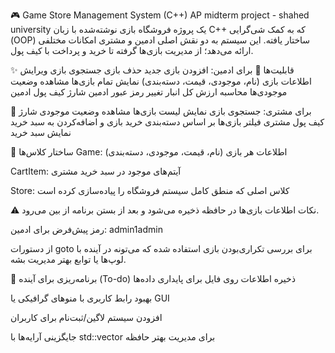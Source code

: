 🎮 Game Store Management System (C++)
AP midterm project - shahed university
یک پروژه فروشگاه بازی نوشته‌شده با زبان C++ که به کمک شی‌گرایی (OOP) ساختار یافته. این سیستم به دو نقش اصلی ادمین و مشتری امکانات مختلفی ارائه می‌دهد؛ از مدیریت بازی‌ها گرفته تا خرید و پرداخت با کیف پول.

✨ قابلیت‌ها
🔐 برای ادمین:
افزودن بازی جدید
حذف بازی
جستجوی بازی
ویرایش اطلاعات بازی (نام، موجودی، قیمت، دسته‌بندی)
نمایش تمام بازی‌ها
مشاهده وضعیت موجودی‌ها
محاسبه ارزش کل انبار
تغییر رمز عبور ادمین
شارژ کیف پول ادمین

🛒 برای مشتری:
جستجوی بازی
نمایش لیست بازی‌ها
مشاهده وضعیت موجودی
شارژ کیف پول مشتری
فیلتر بازی‌ها بر اساس دسته‌بندی
خرید بازی و اضافه‌کردن به سبد خرید
نمایش سبد خرید

💼 ساختار کلاس‌ها
Game: اطلاعات هر بازی (نام، قیمت، موجودی، دسته‌بندی)

CartItem: آیتم‌های موجود در سبد خرید مشتری

Store: کلاس اصلی که منطق کامل سیستم فروشگاه را پیاده‌سازی کرده است

⚠️ نکات
اطلاعات بازی‌ها در حافظه ذخیره می‌شود و بعد از بستن برنامه از بین می‌رود.

رمز پیش‌فرض برای ادمین: admin1admin

از دستورات goto برای بررسی تکراری‌بودن بازی استفاده شده که می‌تونه در آینده با لوپ‌ها یا توابع بهتر مدیریت بشه.

📌 برنامه‌ریزی برای آینده (To-do)
ذخیره اطلاعات روی فایل برای پایداری داده‌ها

بهبود رابط کاربری با منوهای گرافیکی یا GUI

افزودن سیستم لاگین/ثبت‌نام برای کاربران

جایگزینی آرایه‌ها با std::vector برای مدیریت بهتر حافظه

